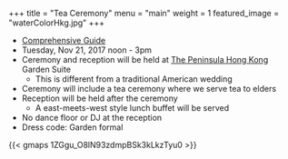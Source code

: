 +++
title = "Tea Ceremony"
menu = "main"
weight = 1
featured_image = "waterColorHkg.jpg"
+++

* [Comprehensive Guide](https://www.teasenz.com/chinese-tea/chinese-wedding-tea-ceremony.html)
* Tuesday, Nov 21, 2017 noon - 3pm
* Ceremony and reception will be held at [The Peninsula Hong Kong](http://hongkong.peninsula.com/en/default) Garden Suite
  * This is different from a traditional American wedding
* Ceremony will include a tea ceremony where we serve tea to elders 
* Reception will be held after the ceremony 
  * A east-meets-west style lunch buffet will be served 
* No dance floor or DJ at the reception
* Dress code:  Garden formal

{{< gmaps 1ZGgu_O8lN93zdmpBSk3kLkzTyu0 >}}




